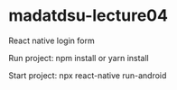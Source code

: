 # madatdsu-lecture04
React native login form

Run project: npm install or yarn install

Start project: npx react-native run-android
